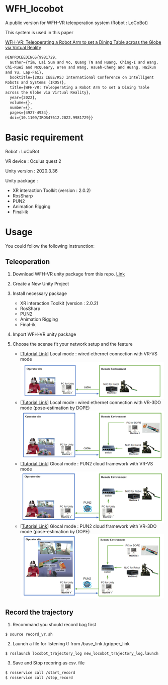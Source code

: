 # WFH_locobot
A public version for WFH-VR teleoperation system (Robot : LoCoBot)

This system is used in this paper 

[WFH-VR: Teleoperating a Robot Arm to set a Dining Table across the Globe via Virtual Reality](https://ieeexplore.ieee.org/stamp/stamp.jsp?tp=&arnumber=9981729)

```
@INPROCEEDINGS{9981729,
  author={Yim, Lai Sum and Vo, Quang TN and Huang, Ching-I and Wang, Chi-Ruei and McQueary, Wren and Wang, Hsueh-Cheng and Huang, Haikun and Yu, Lap-Fai},
  booktitle={2022 IEEE/RSJ International Conference on Intelligent Robots and Systems (IROS)}, 
  title={WFH-VR: Teleoperating a Robot Arm to set a Dining Table across the Globe via Virtual Reality}, 
  year={2022},
  volume={},
  number={},
  pages={4927-4934},
  doi={10.1109/IROS47612.2022.9981729}}
```

# Basic requirement 
Robot : LoCoBot

VR device : Oculus quest 2

Unity version : 2020.3.36

Unity package : 
- XR interaction Toolkit (version : 2.0.2)
- RosSharp 
- PUN2
- Animation Rigging
- Final-ik 


# Usage 

You could follow the following instrunction: 

## Teleoperation

1. Download WFH-VR unity package from this repo. [Link](https://github.com/ARG-NCTU/WFH_locobot_unity)
2. Create a New Unity Project
3. Install necessary package
    - XR interaction Toolkit (version : 2.0.2)
    - RosSharp 
    - PUN2
    - Animation Rigging
    - Final-ik 
3. Import WFH-VR unity package
4. Choose the scense fit your network setup and the feature

    - [[Tutorial Link](Tutorial/P_Local_w_VS.md)] Local mode : wired ethernet connection with VR-VS mode 
    ![P_Local_w_VS](Tutorial/Figures/local_w_vs.PNG)
    - [[Tutorial Link](Tutorial/P_Local_w_3DO.md)] Local mode : wired ethernet connection with VR-3DO mode (pose-estimation by DOPE) 
    ![P_Local_w_3DO.](Tutorial/Figures/local_w_3do.PNG)
    - [[Tutorial Link](Tutorial/P_Global_w_VS.md)] Glocal mode : PUN2 cloud framework with VR-VS mode 
    ![P_Global_w_VS.](Tutorial/Figures/global_w_vs.PNG)
    - [[Tutorial Link](Tutorial/P_Global_w_3DO.md)] Glocal mode : PUN2 cloud framework with VR-3DO mode (pose-estimation by DOPE) 
    ![P_Global_w_3DO.](Tutorial/Figures/global_w_3do.PNG)

## Record the trajectory

1. Recommand you should record bag first
```
$ source record_vr.sh
```

2. Launch a file for listening tf from /base_link /gripper_link
```
$ roslaunch locobot_trajectory_log new_locobot_trajectory_log.launch
```

3. Save and Stop recoring as csv. file 

```
$ rosservice call /start_record 
$ rosservice call /stop_record 
```

